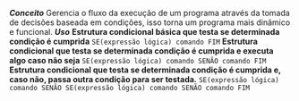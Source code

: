 ***Conceito***
	Gerencia o fluxo da execução de um programa através da tomada de decisões baseada em condições, isso torna um programa mais dinâmico e funcional.
***Uso***
	**Estrutura condicional básica que testa se determinada condição é cumprida** 
		```
		SE(expressão lógica)
			comando
		FIM
		```
	**Estrutura condicional que testa se determinada condição é cumprida e executa algo caso não seja**
		```
		SE(expressão lógica)
			comando
		SENÃO
			comando
		FIM
		```
	**Estrutura condicional que testa se determinada condição é cumprida e, caso não, passa outra condição para ser testada.**
		```
		SE(expressão lógica)
			comando
		SENÃO SE(expressão lógica)
			comando
		SENÃO
			comando
		FIM
		```